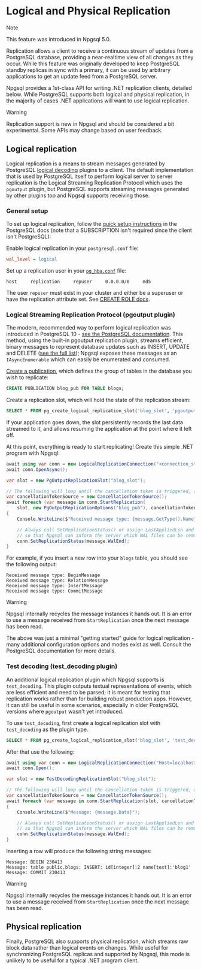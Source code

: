 # Logical and Physical Replication

> [!NOTE]
> This feature was introduced in Npgsql 5.0.

Replication allows a client to receive a continuous stream of updates from a PostgreSQL database, providing a near-realtime view of all changes as they occur. While this feature was originally developed to keep PostgreSQL standby replicas in sync with a primary, it can be used by arbitrary applications to get an update feed from a PostgreSQL server.

Npgsql provides a 1st-class API for writing .NET replication clients, detailed below. While PostgreSQL supports both logical and physical replication, in the majority of cases .NET applications will want to use logical replication.

> [!WARNING]
> Replication support is new in Npgsql and should be considered a bit experimental. Some APIs may change based on user feedback.

## Logical replication

Logical replication is a means to stream messages generated by PostgreSQL [logical decoding](https://www.postgresql.org/docs/current/logicaldecoding.html) plugins to a client.
The default implementation that is used by PostgreSQL itself to perform logical server to server replication is the Logical Streaming Replication Protocol which uses the `pgoutput` plugin, but PostgreSQL supports streaming messages generated by other plugins too and Npgsql supports receiving those.

### General setup

To set up logical replication, follow the [quick setup instructions](https://www.postgresql.org/docs/current/logical-replication-quick-setup.html) in the PostgreSQL docs (note that a SUBSCRIPTION isn't required since the client isn't PostgreSQL):

Enable logical replication in your `postgresql.conf` file:

```ini
wal_level = logical
```

Set up a replication user in your [`pg_hba.conf`](https://www.postgresql.org/docs/current/auth-pg-hba-conf.html) file:

```text
host     replication     repuser     0.0.0.0/0     md5
```

The user `repuser` must exist in your cluster and either be a superuser or have the replication attribute set. See [CREATE ROLE docs](https://www.postgresql.org/docs/current/sql-createrole.html).

### Logical Streaming Replication Protocol (pgoutput plugin)

The modern, recommended way to perform logical replication was introduced in PostgreSQL 10 - [see the PostgreSQL documentation](https://www.postgresql.org/docs/current/logical-replication.html). This method, using the built-in pgoutput replication plugin, streams efficient, binary messages to represent database updates such as INSERT, UPDATE and DELETE ([see the full list](https://www.postgresql.org/docs/current/protocol-logicalrep-message-formats.html)); Npgsql exposes these messages as an `IAsyncEnumerable` which can easily be enumerated and consumed.

[Create a publication](https://www.postgresql.org/docs/current/sql-createpublication.html), which defines the group of tables in the database you wish to replicate:

```sql
CREATE PUBLICATION blog_pub FOR TABLE blogs;
```

Create a replication slot, which will hold the state of the replication stream:

```sql
SELECT * FROM pg_create_logical_replication_slot('blog_slot', 'pgoutput');
```

If your application goes down, the slot persistently records the last data streamed to it, and allows resuming the application at the point where it left off.

At this point, everything is ready to start replicating! Create this simple .NET program with Npgsql:

```csharp
await using var conn = new LogicalReplicationConnection("<connection_string>");
await conn.OpenAsync();

var slot = new PgOutputReplicationSlot("blog_slot");

// The following will loop until the cancellation token is triggered, and will print message types coming from PostgreSQL:
var cancellationTokenSource = new CancellationTokenSource();
await foreach (var message in conn.StartReplication(
    slot, new PgOutputReplicationOptions("blog_pub"), cancellationTokenSource.Token))
{
    Console.WriteLine($"Received message type: {message.GetType().Name}");

    // Always call SetReplicationStatus() or assign LastAppliedLsn and LastFlushedLsn individually
    // so that Npgsql can inform the server which WAL files can be removed/recycled.
    conn.SetReplicationStatus(message.WalEnd);
}
```

For example, if you insert a new row into your `blogs` table, you should see the following output:

```output
Received message type: BeginMessage
Received message type: RelationMessage
Received message type: InsertMessage
Received message type: CommitMessage
```

> [!WARNING]
> Npgsql internally recycles the message instances it hands out. It is an error to use a message received from `StartReplication` once the next message has been read.

The above was just a minimal "getting started" guide for logical replication - many additional configuration options and modes exist as well. Consult the PostgreSQL documentation for more details.

### Test decoding (test_decoding plugin)

An additional logical replication plugin which Npgsql supports is `test_decoding`. This plugin outputs textual representations of events, which are less efficient and need to be parsed; it is meant for testing that replication works rather than for building robust production apps. However, it can still be useful in some scenarios, especially in older PostgreSQL versions where `pgoutput` wasn't yet introduced.

To use `test_decoding`, first create a logical replication slot with `test_decoding` as the plugin type.

```sql
SELECT * FROM pg_create_logical_replication_slot('blog_slot', 'test_decoding');
```

After that use the following:

```csharp
await using var conn = new LogicalReplicationConnection("Host=localhost;Username=test;Password=test");
await conn.Open();

var slot = new TestDecodingReplicationSlot("blog_slot");

// The following will loop until the cancellation token is triggered, and will print message types coming from PostgreSQL:
var cancellationTokenSource = new CancellationTokenSource();
await foreach (var message in conn.StartReplication(slot, cancellationTokenSource.Token))
{
    Console.WriteLine($"Message: {message.Data}");

    // Always call SetReplicationStatus() or assign LastAppliedLsn and LastFlushedLsn individually
    // so that Npgsql can inform the server which WAL files can be removed/recycled.
    conn.SetReplicationStatus(message.WalEnd);
}
```

Inserting a row will produce the following string messages:

```output
Message: BEGIN 230413
Message: table public.blogs: INSERT: id[integer]:2 name[text]:'blog1'
Message: COMMIT 230413
```

> [!WARNING]
> Npgsql internally recycles the message instances it hands out. It is an error to use a message received from `StartReplication` once the next message has been read.

## Physical replication

Finally, PostgreSQL also supports physical replication, which streams raw block data rather than logical events on changes. While useful for synchronizing PostgreSQL replicas and supported by Npgsql, this mode is unlikely to be useful for a typical .NET program client.
